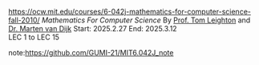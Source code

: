 https://ocw.mit.edu/courses/6-042j-mathematics-for-computer-science-fall-2010/
*Mathematics For Computer Science* By [Prof. Tom Leighton](https://ocw.mit.edu/search/?q=Prof.+Tom+Leighton) and [Dr. Marten van Dijk](https://ocw.mit.edu/search/?q=Dr.+Marten+Van+Dijk)
Start: 2025.2.27 End: 2025.3.12  
LEC 1 to LEC 15

note:https://github.com/GUMI-21/MIT6.042J_note
